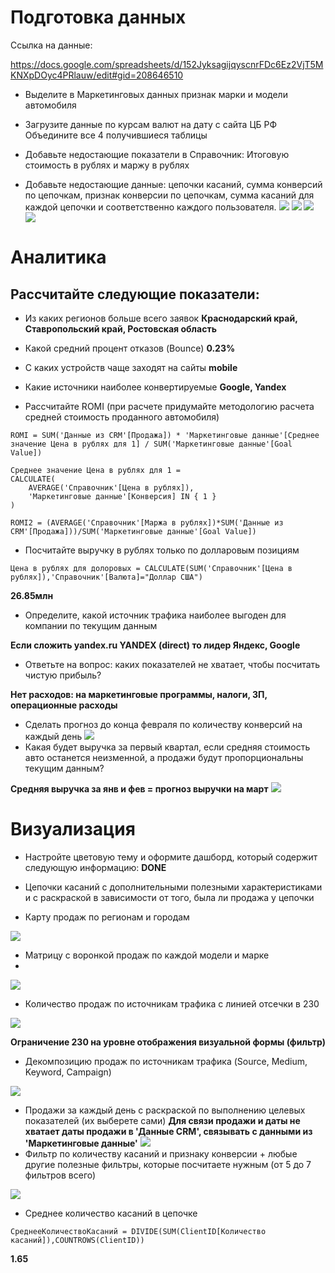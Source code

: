 
# Подготовка данных
Ссылка на данные: 

https://docs.google.com/spreadsheets/d/152JyksagijqyscnrFDc6Ez2VjT5MKNXpDOyc4PRlauw/edit#gid=208646510 


* Выделите в Маркетинговых данных признак марки и модели автомобиля

* Загрузите данные по курсам валют на дату с сайта ЦБ РФ
Объедините все 4 получившиеся таблицы

* Добавьте недостающие показатели в Справочник: Итоговую стоимость в рублях и маржу в рублях

* Добавьте недостающие данные: цепочки касаний, сумма конверсий по цепочкам, признак конверсии по цепочкам, сумма касаний для каждой цепочки и соответственно каждого пользователя.
![](/pic/1.png)
![](/pic/2.png)
![](/pic/3.png)
![](/pic/4.png)

# Аналитика

## Рассчитайте следующие показатели:

* Из каких регионов больше всего заявок
**Краснодарский край, Ставропольский край, Ростовская область**​

* Какой средний процент отказов (Bounce)
**0.23%**​

* С каких устройств чаще заходят на сайты
**mobile**​

* Какие источники наиболее конвертируемые
**Google, Yandex**

* Рассчитайте ROMI (при расчете придумайте методологию расчета средней стоимость проданного автомобиля)
```
ROMI = SUM('Данные из CRM'[Продажа]) * 'Маркетинговые данные'[Среднее значение Цена в рублях для 1] / SUM('Маркетинговые данные'[Goal Value])
```

```
Среднее значение Цена в рублях для 1 = 
CALCULATE(
	AVERAGE('Справочник'[Цена в рублях]),
	'Маркетинговые данные'[Конверсия] IN { 1 }
)
``` 
```
ROMI2 = (AVERAGE('Справочник'[Маржа в рублях])*SUM('Данные из CRM'[Продажа]))/SUM('Маркетинговые данные'[Goal Value])
```


* Посчитайте выручку в рублях только по долларовым позициям
```
Цена в рублях для долоровых = CALCULATE(SUM('Справочник'[Цена в рублях]),'Справочник'[Валюта]="Доллар США")
```
**26.85млн**​
* Определите, какой источник трафика наиболее выгоден для компании по текущим данным

**Если сложить yandex.ru YANDEX (direct) то лидер Яндекс, Google**

* Ответьте на вопрос: каких показателей не хватает, чтобы посчитать чистую прибыль?

**Нет расходов: на маркетинговые программы, налоги, ЗП, операционные расходы**

* Сделать прогноз до конца февраля по количеству конверсий на каждый день
![](/pic/forecast.png)
* Какая будет выручка за первый квартал, если средняя стоимость авто останется неизменной, а продажи будут пропорциональны текущим данным?

**Средняя выручка за янв и фев = прогноз выручки на март**
![](/pic/month.png)

# Визуализация

* Настройте цветовую тему и оформите дашборд, который содержит следующую информацию:
**DONE**

* Цепочки касаний с дополнительными полезными характеристиками и с раскраской в зависимости от того, была ли продажа у цепочки

* Карту продаж по регионам и городам

![](/pic/map.png)


* Матрицу с воронкой продаж по каждой модели и марке
* 
![](/pic/conversion.png)

* Количество продаж по источникам трафика с линией отсечки в 230

![](/pic/sourse_sales.png)


**Ограничение 230 на уровне отображения визуальной формы (фильтр)**

* Декомпозицию продаж по источникам трафика (Source, Medium, Keyword, Campaign)

![](/pic/decompose.png)

* Продажи за каждый день с раскраской по выполнению целевых показателей (их выберете сами)
**Для связи продажи и даты не хватает даты продажи в 'Данные CRM', связывать с данными из 'Маркетинговые данные'**
![](/pic/sales_bydate.png)
* Фильтр по количеству касаний и признаку конверсии + любые другие полезные фильтры, которые посчитаете нужным (от 5 до 7 фильтров всего)

![](/pic/filters.png)

* Среднее количество касаний в цепочке
```
СреднееКоличествоКасаний = DIVIDE(SUM(ClientID[Количество касаний]),COUNTROWS(ClientID))
```
**1.65**

